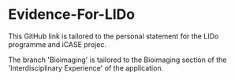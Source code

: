 # Evidence-For-LIDo
This GitHub link is tailored to the personal statement for the LIDo programme and iCASE projec.

The branch 'Bioimaging' is tailored to the Bioimaging section of the 'Interdisciplinary Experience' of the application.

